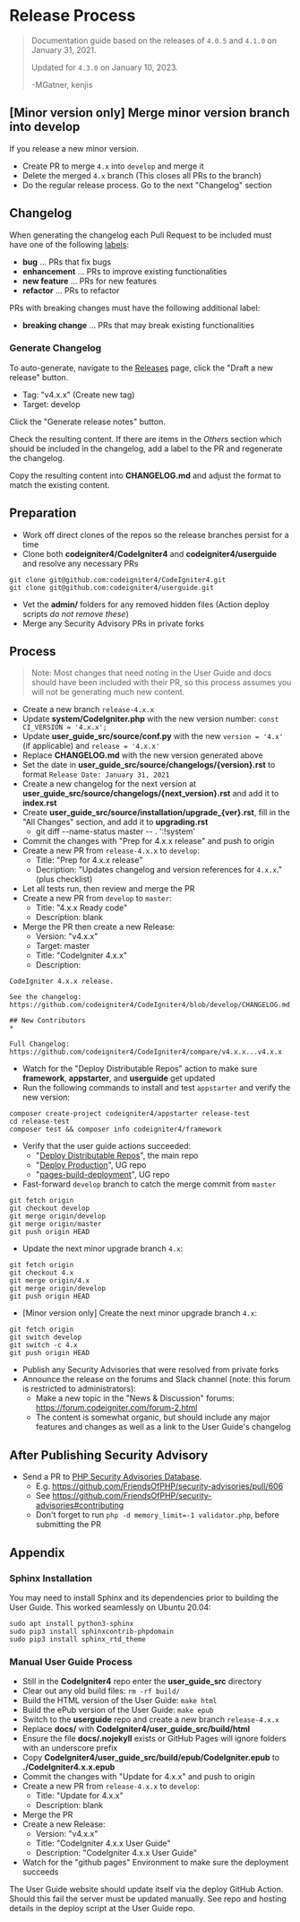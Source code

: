 # Release Process

> Documentation guide based on the releases of `4.0.5` and `4.1.0` on January 31, 2021.
>
> Updated for `4.3.0` on January 10, 2023.
>
> -MGatner, kenjis

## [Minor version only] Merge minor version branch into develop

If you release a new minor version.

* Create PR to merge `4.x` into `develop` and merge it
* Delete the merged `4.x` branch (This closes all PRs to the branch)
* Do the regular release process. Go to the next "Changelog" section

## Changelog

When generating the changelog each Pull Request to be included must have one of the following [labels](https://github.com/codeigniter4/CodeIgniter4/labels):
- **bug** ... PRs that fix bugs
- **enhancement** ... PRs to improve existing functionalities
- **new feature** ... PRs for new features
- **refactor** ... PRs to refactor

PRs with breaking changes must have the following additional label:
- **breaking change** ... PRs that may break existing functionalities

### Generate Changelog

To auto-generate, navigate to the [Releases](https://github.com/codeigniter4/CodeIgniter4/releases) page,
click the "Draft a new release" button.

* Tag: "v4.x.x" (Create new tag)
* Target: develop

Click the "Generate release notes" button.

Check the resulting content. If there are items in the *Others* section which
should be included in the changelog, add a label to the PR and regenerate
the changelog.

Copy the resulting content into **CHANGELOG.md** and adjust the format to match the existing content.

## Preparation

* Work off direct clones of the repos so the release branches persist for a time
* Clone both **codeigniter4/CodeIgniter4** and **codeigniter4/userguide** and resolve any necessary PRs
```console
git clone git@github.com:codeigniter4/CodeIgniter4.git
git clone git@github.com:codeigniter4/userguide.git
```
* Vet the **admin/** folders for any removed hidden files (Action deploy scripts *do not remove these*)
* Merge any Security Advisory PRs in private forks

## Process

> Note: Most changes that need noting in the User Guide and docs should have been included
> with their PR, so this process assumes you will not be generating much new content.

* Create a new branch `release-4.x.x`
* Update **system/CodeIgniter.php** with the new version number: `const CI_VERSION = '4.x.x';`
* Update **user_guide_src/source/conf.py** with the new `version = '4.x'` (if applicable) and `release = '4.x.x'`
* Replace **CHANGELOG.md** with the new version generated above
* Set the date in **user_guide_src/source/changelogs/{version}.rst** to format `Release Date: January 31, 2021`
* Create a new changelog for the next version at **user_guide_src/source/changelogs/{next_version}.rst** and add it to **index.rst**
* Create **user_guide_src/source/installation/upgrade_{ver}.rst**, fill in the "All Changes" section, and add it to **upgrading.rst**
    * git diff --name-status master -- . ':!system'
* Commit the changes with "Prep for 4.x.x release" and push to origin
* Create a new PR from `release-4.x.x` to `develop`:
    * Title: "Prep for 4.x.x release"
    * Decription: "Updates changelog and version references for `4.x.x`." (plus checklist)
* Let all tests run, then review and merge the PR
* Create a new PR from `develop` to `master`:
    * Title: "4.x.x Ready code"
    * Description: blank
* Merge the PR then create a new Release:
    * Version: "v4.x.x"
    * Target: master
    * Title: "CodeIgniter 4.x.x"
    * Description:
```
CodeIgniter 4.x.x release.

See the changelog: https://github.com/codeigniter4/CodeIgniter4/blob/develop/CHANGELOG.md

## New Contributors
*

Full Changelog: https://github.com/codeigniter4/CodeIgniter4/compare/v4.x.x...v4.x.x
```
* Watch for the "Deploy Distributable Repos" action to make sure **framework**, **appstarter**, and **userguide** get updated
* Run the following commands to install and test `appstarter` and verify the new version:
```console
composer create-project codeigniter4/appstarter release-test
cd release-test
composer test && composer info codeigniter4/framework
```
* Verify that the user guide actions succeeded:
    * "[Deploy Distributable Repos](https://github.com/codeigniter4/CodeIgniter4/actions/workflows/deploy-distributables.yml)", the main repo
    * "[Deploy Production](https://github.com/codeigniter4/userguide/actions/workflows/deploy.yml)", UG repo
    * "[pages-build-deployment](https://github.com/codeigniter4/userguide/actions/workflows/pages/pages-build-deployment)", UG repo
* Fast-forward `develop` branch to catch the merge commit from `master`
```console
git fetch origin
git checkout develop
git merge origin/develop
git merge origin/master
git push origin HEAD
```
* Update the next minor upgrade branch `4.x`:
```console
git fetch origin
git checkout 4.x
git merge origin/4.x
git merge origin/develop
git push origin HEAD
```
* [Minor version only] Create the next minor upgrade branch `4.x`:
```console
git fetch origin
git switch develop
git switch -c 4.x
git push origin HEAD
```
* Publish any Security Advisories that were resolved from private forks
* Announce the release on the forums and Slack channel (note: this forum is restricted to administrators):
    * Make a new topic in the "News & Discussion" forums: https://forum.codeigniter.com/forum-2.html
    * The content is somewhat organic, but should include any major features and changes as well as a link to the User Guide's changelog

## After Publishing Security Advisory

* Send a PR to [PHP Security Advisories Database](https://github.com/FriendsOfPHP/security-advisories).
    * E.g. https://github.com/FriendsOfPHP/security-advisories/pull/606
    * See https://github.com/FriendsOfPHP/security-advisories#contributing
    * Don't forget to run `php -d memory_limit=-1 validator.php`, before submitting the PR

## Appendix

### Sphinx Installation

You may need to install Sphinx and its dependencies prior to building the User Guide.
This worked seamlessly on Ubuntu 20.04:
```console
sudo apt install python3-sphinx
sudo pip3 install sphinxcontrib-phpdomain
sudo pip3 install sphinx_rtd_theme
```

### Manual User Guide Process

* Still in the **CodeIgniter4** repo enter the **user_guide_src** directory
* Clear out any old build files: `rm -rf build/`
* Build the HTML version of the User Guide: `make html`
* Build the ePub version of the User Guide: `make epub`
* Switch to the **userguide** repo and create a new branch `release-4.x.x`
* Replace **docs/** with **CodeIgniter4/user_guide_src/build/html**
* Ensure the file **docs/.nojekyll** exists or GitHub Pages will ignore folders with an underscore prefix
* Copy **CodeIgniter4/user_guide_src/build/epub/CodeIgniter.epub** to **./CodeIgniter4.x.x.epub**
* Commit the changes with "Update for 4.x.x" and push to origin
* Create a new PR from `release-4.x.x` to `develop`:
    * Title: "Update for 4.x.x"
    * Description: blank
* Merge the PR
* Create a new Release:
    * Version: "v4.x.x"
    * Title: "CodeIgniter 4.x.x User Guide"
    * Description: "CodeIgniter 4.x.x User Guide"
* Watch for the "github pages" Environment to make sure the deployment succeeds

The User Guide website should update itself via the deploy GitHub Action. Should this fail
the server must be updated manually. See repo and hosting details in the deploy script
at the User Guide repo.
